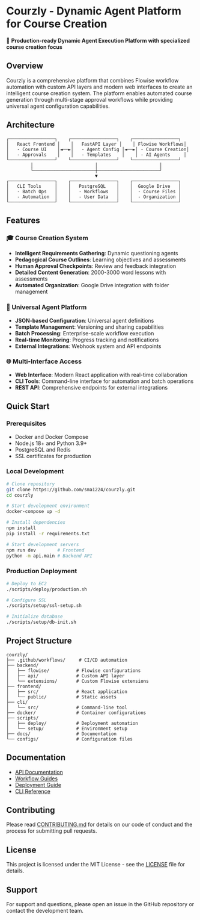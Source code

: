 # Courzly - Dynamic Agent Platform for Course Creation

🎯 **Production-ready Dynamic Agent Execution Platform with specialized course creation focus**

## Overview

Courzly is a comprehensive platform that combines Flowise workflow automation with custom API layers and modern web interfaces to create an intelligent course creation system. The platform enables automated course generation through multi-stage approval workflows while providing universal agent configuration capabilities.

## Architecture

```
┌─────────────────┐    ┌─────────────────┐    ┌─────────────────┐
│   React Frontend │    │   FastAPI Layer │    │ Flowise Workflows│
│   - Course UI    │◄──►│   - Agent Config │◄──►│ - Course Creation│
│   - Approvals    │    │   - Templates    │    │ - AI Agents     │
└─────────────────┘    └─────────────────┘    └─────────────────┘
         │                       │                       │
         └───────────────────────┼───────────────────────┘
                                 ▼
┌─────────────────┐    ┌─────────────────┐    ┌─────────────────┐
│   CLI Tools     │    │   PostgreSQL    │    │  Google Drive   │
│   - Batch Ops   │    │   - Workflows   │    │  - Course Files │
│   - Automation  │    │   - User Data   │    │  - Organization │
└─────────────────┘    └─────────────────┘    └─────────────────┘
```

## Features

### 🎓 Course Creation System
- **Intelligent Requirements Gathering**: Dynamic questioning agents
- **Pedagogical Course Outlines**: Learning objectives and assessments
- **Human Approval Checkpoints**: Review and feedback integration
- **Detailed Content Generation**: 2000-3000 word lessons with assessments
- **Automated Organization**: Google Drive integration with folder management

### 🤖 Universal Agent Platform
- **JSON-based Configuration**: Universal agent definitions
- **Template Management**: Versioning and sharing capabilities
- **Batch Processing**: Enterprise-scale workflow execution
- **Real-time Monitoring**: Progress tracking and notifications
- **External Integrations**: Webhook system and API endpoints

### 🌐 Multi-Interface Access
- **Web Interface**: Modern React application with real-time collaboration
- **CLI Tools**: Command-line interface for automation and batch operations
- **REST API**: Comprehensive endpoints for external integrations

## Quick Start

### Prerequisites
- Docker and Docker Compose
- Node.js 18+ and Python 3.9+
- PostgreSQL and Redis
- SSL certificates for production

### Local Development
```bash
# Clone repository
git clone https://github.com/sma1224/courzly.git
cd courzly

# Start development environment
docker-compose up -d

# Install dependencies
npm install
pip install -r requirements.txt

# Start development servers
npm run dev        # Frontend
python -m api.main # Backend API
```

### Production Deployment
```bash
# Deploy to EC2
./scripts/deploy/production.sh

# Configure SSL
./scripts/setup/ssl-setup.sh

# Initialize database
./scripts/setup/db-init.sh
```

## Project Structure

```
courzly/
├── .github/workflows/     # CI/CD automation
├── backend/
│   ├── flowise/          # Flowise configurations
│   ├── api/              # Custom API layer
│   └── extensions/       # Custom Flowise extensions
├── frontend/
│   ├── src/              # React application
│   └── public/           # Static assets
├── cli/
│   └── src/              # Command-line tool
├── docker/               # Container configurations
├── scripts/
│   ├── deploy/           # Deployment automation
│   └── setup/            # Environment setup
├── docs/                 # Documentation
└── configs/              # Configuration files
```

## Documentation

- [API Documentation](docs/api/README.md)
- [Workflow Guides](docs/workflows/README.md)
- [Deployment Guide](docs/deployment/README.md)
- [CLI Reference](docs/cli/README.md)

## Contributing

Please read [CONTRIBUTING.md](CONTRIBUTING.md) for details on our code of conduct and the process for submitting pull requests.

## License

This project is licensed under the MIT License - see the [LICENSE](LICENSE) file for details.

## Support

For support and questions, please open an issue in the GitHub repository or contact the development team.